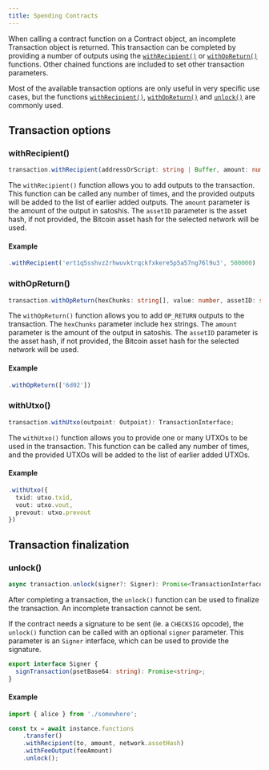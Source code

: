 ```yaml
---
title: Spending Contracts
---
```


When calling a contract function on a Contract object, an incomplete Transaction object is returned. This transaction can be completed by providing a number of outputs using the [`withRecipient()`][withRecipient()] or [`withOpReturn()`][withOpReturn()] functions. Other chained functions are included to set other transaction parameters.

Most of the available transaction options are only useful in very specific use cases, but the functions [`withRecipient()`][withRecipient()], [`withOpReturn()`][withOpReturn()] and [`unlock()`][unlock()] are commonly used.

## Transaction options

### withRecipient()
```ts
transaction.withRecipient(addressOrScript: string | Buffer, amount: number, assetID: string): TransactionInterface;
```

The `withRecipient()` function allows you to add outputs to the transaction. This function can be called any number of times, and the provided outputs will be added to the list of earlier added outputs. The `amount` parameter is the amount of the output in satoshis. The `assetID` parameter is the asset hash, if not provided, the Bitcoin asset hash for the selected network will be used.

#### Example
```ts
.withRecipient('ert1q5sshvz2rhwuvktrqckfxkere5p5a57ng76l9u3', 500000)
```

### withOpReturn()
```ts
transaction.withOpReturn(hexChunks: string[], value: number, assetID: string): TransactionInterface;
```

The `withOpReturn()` function allows you to add `OP_RETURN` outputs to the transaction. The `hexChunks` parameter include hex strings. The `amount` parameter is the amount of the output in satoshis. The `assetID` parameter is the asset hash, if not provided, the Bitcoin asset hash for the selected network will be used.

#### Example
```ts
.withOpReturn(['6d02'])
```

### withUtxo()
```ts
transaction.withUtxo(outpoint: Outpoint): TransactionInterface;
```

The `withUtxo()` function allows you to provide one or many UTXOs to be used in the transaction. This function can be called any number of times, and the provided UTXOs will be added to the list of earlier added UTXOs.

#### Example
```ts
.withUtxo({
  txid: utxo.txid, 
  vout: utxo.vout,
  prevout: utxo.prevout
})
```

## Transaction finalization

### unlock()
```ts
async transaction.unlock(signer?: Signer): Promise<TransactionInterface>;
```

After completing a transaction, the `unlock()` function can be used to finalize the transaction. An incomplete transaction cannot be sent.

If the contract needs a signature to be sent (ie. a `CHECKSIG` opcode), the `unlock()` function can be called with an optional `signer` parameter. This parameter is an `Signer` interface, which can be used to provide the signature.


```ts
export interface Signer {
  signTransaction(psetBase64: string): Promise<string>;
}
```


#### Example
```ts
import { alice } from './somewhere';

const tx = await instance.functions
    .transfer()
    .withRecipient(to, amount, network.assetHash)
    .withFeeOutput(feeAmount)
    .unlock();
```

[withRecipient()]: /docs/sdk/transactions#withrecipient
[withOpReturn()]: /docs/sdk/transactions#withopreturn
[unlock()]: /docs/sdk/transactions#unlock
